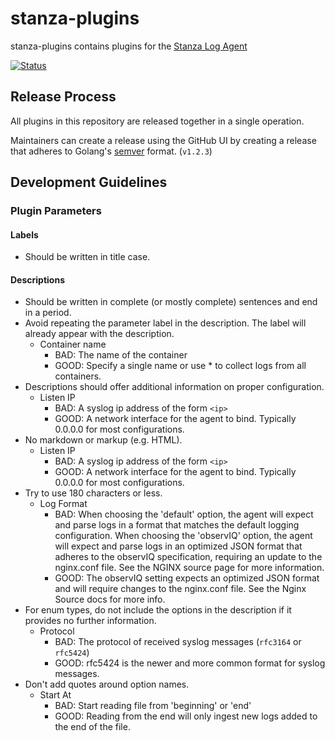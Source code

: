 # stanza-plugins

stanza-plugins contains plugins for the [Stanza Log Agent](https://github.com/observIQ/stanza)

[![Status](https://github.com/observIQ/stanza-plugins/workflows/Test/badge.svg)](https://github.com/observIQ/stanza-plugins/Test)

## Release Process

All plugins in this repository are released together in a single operation.

Maintainers can create a release using the GitHub UI by creating a release that adheres to Golang's [semver](https://godoc.org/github.com/rogpeppe/go-internal/semver) format. (`v1.2.3`)

## Development Guidelines

### Plugin Parameters

#### Labels

* Should be written in title case.

#### Descriptions

* Should be written in complete (or mostly complete) sentences and end in a period.
* Avoid repeating the parameter label in the description. The label will already appear with the description.
  * Container name
    * BAD: The name of the container
    * GOOD: Specify a single name or use * to collect logs from all containers.
* Descriptions should offer additional information on proper configuration.
  * Listen IP
    * BAD: A syslog ip address of the form `<ip>`
    * GOOD: A network interface for the agent to bind. Typically 0.0.0.0 for most configurations.
* No markdown or markup (e.g. HTML).
  * Listen IP
    * BAD: A syslog ip address of the form `<ip>`
    * GOOD: A network interface for the agent to bind. Typically 0.0.0.0 for most configurations.
* Try to use 180 characters or less.
  * Log Format
    * BAD: When choosing the 'default' option, the agent will expect and parse logs in a format that matches the default logging configuration. When choosing the 'observIQ' option, the agent will expect and parse logs in an optimized JSON format that adheres to the observIQ specification, requiring an update to the nginx.conf file. See the NGINX source page for more information.
    * GOOD: The observIQ setting expects an optimized JSON format and will require changes to the nginx.conf file. See the Nginx Source docs for more info.
* For enum types, do not include the options in the description if it provides no further information.
  * Protocol
    * BAD: The protocol of received syslog messages (`rfc3164` or `rfc5424`)
    * GOOD: rfc5424 is the newer and more common format for syslog messages.
* Don't add quotes around option names.
  * Start At
    * BAD: Start reading file from 'beginning' or 'end'
    * GOOD: Reading from the end will only ingest new logs added to the end of the file.
